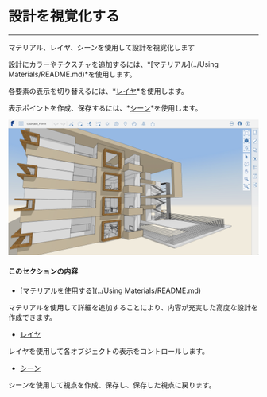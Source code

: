 

# 設計を視覚化する

---

マテリアル、レイヤ、シーンを使用して設計を視覚化します

設計にカラーやテクスチャを追加するには、*[マテリアル](../Using Materials/README.md)*を使用します。

各要素の表示を切り替えるには、*[レイヤ](../Layers.md)*を使用します。

表示ポイントを作成、保存するには、*[シーン](../Scenes.md)*を使用します。

![](Images/GUID-40CC1198-CBFD-4CFC-AF24-CE5886640AD9-low.png)

#### このセクションの内容

* [マテリアルを使用する](../Using Materials/README.md)

マテリアルを使用して詳細を追加することにより、内容が充実した高度な設計を作成できます。

* [レイヤ](../Layers.md)

レイヤを使用して各オブジェクトの表示をコントロールします。

* [シーン](../Scenes.md)

シーンを使用して視点を作成、保存し、保存した視点に戻ります。

